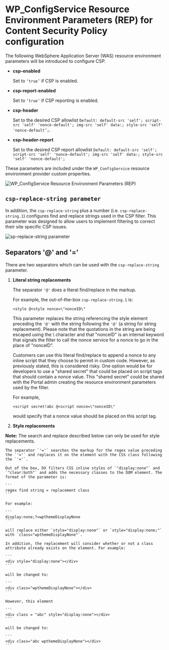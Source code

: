 # WP\_ConfigService Resource Environment Parameters \(REP\) for Content Security Policy configuration

The following WebSphere Application Server \(WAS\) resource environment parameters will be introduced to configure CSP.

-   **csp-enabled**

    Set to `‘true’` if CSP is enabled.

-   **csp-report-enabled**

    Set to `‘true’` if CSP reporting is enabled.

-   **csp-header**

    Set to the desired CSP allowlist `Default: default-src 'self'; script-src 'self' 'nonce-default'; img-src 'self' data:; style-src 'self' 'nonce-default’;`.

-   **csp-header-report**

    Set to the desired CSP report allowlist `Default: default-src 'self'; script-src 'self' 'nonce-default'; img-src 'self' data:; style-src 'self' 'nonce-default';`


These parameters are included under the `WP_ConfigService` resource environment provider custom properties.

![WP_ConfigService Resource Environment Parameters (REP)](../images/csp-was.png)

## `csp-replace-string parameter`

In addition, the `csp-replace-string` plus a number \(i.e. `csp-replace-string.1`\) configures find and replace strings used in the CSP filter. This parameter was designed to allow users to implement filtering to correct their site specific CSP issues.

![sp-replace-string parameter](../images/csp-reps.png)

## Separators '@' and '=’

There are two separators which can be used with the `csp-replace-string` parameter.

1.  **Literal string replacements**

    The separator `'@'` does a literal find/replace in the markup.

    For example, the out-of-the-box `csp-replace-string.1` is:

    ```
    <style @<style nonce=\"nonceID\"
    ```

    This parameter replaces the string referencing the style element preceding the `'@'` with the string following the `'@'` \(a string for string replacement\). Please note that the quotations in the string are being escaped using the \\ character and that "nonceID" is an internal keyword that signals the filter to call the nonce service for a nonce to go in the place of "nonceID".

    Customers can use this literal find/replace to append a nonce to any inline script that they choose to permit in custom code. However, as previously stated, this is considered risky. One option would be for developers to use a "shared secret" that could be placed on script tags that should contain a nonce value. This "shared secret" could be shared with the Portal admin creating the resource environment parameters used by the filter.

    For example,

    ```
    <script secret!abc @<script nonce=\"nonceID\"
    ```

    would specify that a nonce value should be placed on this script tag.

2.  **Style replacements**

**Note:** The search and replace described below can only be used for style replacements.

    The separator `'='` searches the markup for the regex value preceding the `'='` and replaces it on the element with the CSS class following the `'='`.

    Out of the box, DX filters CSS inline styles of `"display:none"` and `"clear:both"` and adds the necessary classes to the DOM element. The format of the parameter is:

    ```
    regex find string = replacement class
    ```

    For example:

    ```
    display:none;?=wpthemeDisplayNone
    ```

    will replace either `style="display:none"` or `style="display:none;"` with `class="wpthemeDisplayNone"`.

    In addition, the replacement will consider whether or not a class attribute already exists on the element. For example:

    ```
    <div style="display:none"></div>
    ```

    will be changed to:

    ```
    <div class="wpthemeDisplayNone"></div>
    ```

    However, this element

    ```
    <div class = "abc" style="display:none"></div>
    ```

    will be changed to:

    ```
    <div class="abc wpthemeDisplayNone"></div>
    ```



